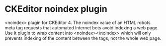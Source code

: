 # CKEditor noindex plugin
&lt;noindex&gt; plugin for CKEditor 4.
The noindex value of an HTML robots meta tag requests that automated Internet bots avoid indexing a web page.
Use it plugin to wrap content into &lt;noindex&gt;&lt;&#92;noindex&gt; which will only prevents indexing of the content between the tags, not the whole web page.
